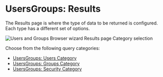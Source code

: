 # UsersGroups: Results

The Results page is where the type of data to be returned is configured. Each type has a different
set of options.

![Users and Groups Browser wizard Results page Category selection](/img/versioned_docs/accessanalyzer_11.6/accessanalyzer/admin/datacollector/adinventory/results.webp)

Choose from the following query categories:

- [UsersGroups: Users Category](/docs/accessanalyzer/11.6/admin/datacollector/usersgroups/category/users.md)
- [UsersGroups: Groups Category](/docs/accessanalyzer/11.6/admin/datacollector/usersgroups/category/groups.md)
- [UsersGroups: Security Category](/docs/accessanalyzer/11.6/admin/datacollector/usersgroups/category/security.md)
